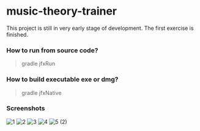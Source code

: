 # music-theory-trainer
This project is still in very early stage of development. The first exercise is finished.
### How to run from source code?
> gradle jfxRun
### How to build executable exe or dmg?
> gradle jfxNative
### Screenshots
![1](https://user-images.githubusercontent.com/20970607/65770578-f254c180-e168-11e9-9859-70b0158e95a6.jpg)
![2](https://user-images.githubusercontent.com/20970607/65770581-f254c180-e168-11e9-8e81-2554d674fa69.jpg)
![3](https://user-images.githubusercontent.com/20970607/65770584-f2ed5800-e168-11e9-940a-9cad1817370a.jpg)
![4](https://user-images.githubusercontent.com/20970607/65770586-f2ed5800-e168-11e9-88c9-804ada3871b1.jpg)
![5 (2)](https://user-images.githubusercontent.com/20970607/65770576-f1bc2b00-e168-11e9-8c20-38724ac53800.jpg)

